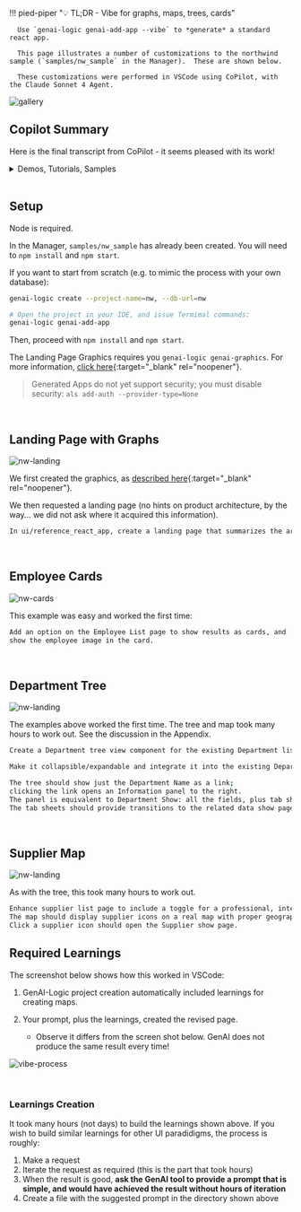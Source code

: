!!! pied-piper ":bulb: TL;DR - Vibe for graphs, maps, trees, cards"

      Use `genai-logic genai-add-app --vibe` to *generate* a standard react app.

      This page illustrates a number of customizations to the northwind sample (`samples/nw_sample` in the Manager).  These are shown below.
      
      These customizations were performed in VSCode using CoPilot, with the Claude Sonnet 4 Agent.
      
![gallery](images/ui-vibe/nw/vibe-gallery.png)


## Copilot Summary

Here is the final transcript from CoPilot - it seems pleased with its work!

<details markdown>

<summary>Demos, Tutorials, Samples</summary>

Fantastic! 🎉 I'm thrilled that everything is working perfectly now!

What We've Successfully Accomplished:

* Employee List/Cards Toggle ✅

      * List view: Traditional data grid
      * Cards view: Beautiful card layout with employee photos
      * PhotoPath image support in both cards and show pages
      * Professional styling with hover effects and responsive design

* Employee Show Page ✅

      * Single, prominent photo display at the top (no duplicates!)
      * Comprehensive employee information in a clean grid layout
      * Proper image handling with fallback avatars
      * Seamless navigation from department tree → employee grid → employee details

* Department Tree View ✅

      * Hierarchical expandable tree with +/- icons for incremental expansion
      * Split-panel interface with department details on the right
      * Professional tabbed layout using Material-UI tabs
      * Employee grid display with clickable navigation to employee details

* Supplier Map View Summary ✅

      * Interactive World Map: Displays suppliers as red markers on a Leaflet.js world map with country-based positioning

      * Dual View Toggle: Switch between traditional list view and geographic map view using Material-UI toggle buttons

      * Click Navigation: Click markers or popup buttons to navigate directly to individual supplier detail pages

      * Info Panel: Overlay showing supplier count (29 total) with usage instructions and map legend

      * Global Coverage: Supports 20+ countries with fallback handling for unknown locations

* Technical Excellence ✅

      Robust error handling and data type consistency
      Proper React Admin component patterns
      Material-UI integration with consistent styling
      Clean, maintainable code structure

This implementation provides a truly professional and intuitive user experience for navigating department hierarchies and employee information. The combination of the tree view, image support, and tabbed interfaces creates a modern, enterprise-quality application!

</details>

<br>

## Setup

Node is required.

In the Manager, `samples/nw_sample` has already been created.  You will need to `npm install` and `npm start`.

If you want to start from scratch (e.g. to mimic the process with your own database):

```bash title="Vibe Kickstart"
genai-logic create --project-name=nw, --db-url=nw

# Open the project in your IDE, and issue Termimal commands:
genai-logic genai-add-app
```

Then, proceed with `npm install` and `npm start`.

The Landing Page Graphics requires you `genai-logic genai-graphics`.  For more information, [click here](WebGenAI-CLI.md#dashboard-graphics){:target="_blank" rel="noopener"}.

> Generated Apps do not yet support security; you must disable security: `als add-auth --provider-type=None`

<br>

## Landing Page with Graphs

![nw-landing](images/ui-vibe/nw/genai-landing.png)

We first created the graphics, as [described here](WebGenAI-CLI.md#dashboard-graphics){:target="_blank" rel="noopener"}.

We then requested a landing page (no hints on product architecture, by the way... we did not ask where it acquired this information).

```bash title="Prompt -- Landing Page with Graphics"
In ui/reference_react_app, create a landing page that summarizes the architecture, and iFrame to "http://localhost:5656/dashboard"
```

<br>

## Employee Cards

![nw-cards](images/ui-vibe/nw/cards%20with%20images.png)

This example was easy and worked the first time:

```bash title="Prompt -- Employee Cards"
Add an option on the Employee List page to show results as cards, and 
show the employee image in the card.
```

<br>

## Department Tree

![nw-landing](images/ui-vibe/nw/Tree.png)

The examples above worked the first time.  The tree and map took many hours to work out.  See the discussion in the Appendix.

```bash title="Prompt -- Department Tree"
Create a Department tree view component for the existing Department list page. 

Make it collapsible/expandable and integrate it into the existing Department.js file.

The tree should show just the Department Name as a link; 
clicking the link opens an Information panel to the right.
The panel is equivalent to Department Show: all the fields, plus tab sheets for related data.
The tab sheets should provide transitions to the related data show pages (eg, the Employee page).
```

<br>

## Supplier Map

![nw-landing](images/ui-vibe/nw/maps%20with%20zoom%20and%20links.png)

As with the tree, this took many hours to work out.

```bash title="Prompt -- Supplier Map"
Enhance supplier list page to include a toggle for a professional, interactive world map view.
The map should display supplier icons on a real map with proper geography.  
Click a supplier icon should open the Supplier show page.
```

## Required Learnings

The screenshot below shows how this worked in VSCode:

1. GenAI-Logic project creation automatically included learnings for creating maps.
2. Your prompt, plus the learnings, created the revised page.

      * Observe it differs from the screen shot below.  GenAI does not produce the same result every time!

![vibe-process](images/ui-vibe/nw/vibe-process.png)

<br>

### Learnings Creation

It took many hours (not days) to build the learnings shown above.
If you wish to build similar learnings for other UI paradidigms, the process is roughly:

1. Make a request
2. Iterate the request as required (this is the part that took hours)
3. When the result is good, **ask the GenAI tool to provide a prompt that is simple, and would have achieved the result without hours of iteration**
4. Create a file with the suggested prompt in the directory shown above
